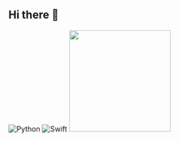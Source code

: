 ## Hi there 👋
![Python](https://img.shields.io/badge/Python-3776AB?style=flat&logo=python&logoColor=white)
![Swift](https://simpleicons.org/?q=swift&modal=icon)
<img src="https://media.giphy.com/media/your_gif_url/giphy.gif" width="200"/>


<!--
**1gamseong/1gamseong** is a ✨ _special_ ✨ repository because its `README.md` (this file) appears on your GitHub profile.

Here are some ideas to get you started:

- 🔭 I’m currently working on ...
- 🌱 I’m currently learning ...
- 👯 I’m looking to collaborate on ...
- 🤔 I’m looking for help with ...
- 💬 Ask me about ...
- 📫 How to reach me: ...
- 😄 Pronouns: ...
- ⚡ Fun fact: ...
-->
